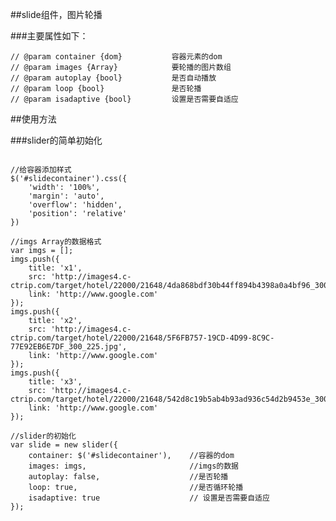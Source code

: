 ##slide组件，图片轮播

###主要属性如下：
<pre><code>// @param container {dom}           容器元素的dom
// @param images {Array}            要轮播的图片数组
// @param autoplay {bool}           是否自动播放
// @param loop {bool}               是否轮播
// @param isadaptive {bool}         设置是否需要自适应
</code></pre>

##使用方法

###slider的简单初始化
<pre><code class="javascript">
//给容器添加样式
$('#slidecontainer').css({
    'width': '100%',
    'margin': 'auto',
    'overflow': 'hidden',
    'position': 'relative'
})

//imgs Array的数据格式
var imgs = [];
imgs.push({
    title: 'x1',
    src: 'http://images4.c-ctrip.com/target/hotel/22000/21648/4da868bdf30b44ff894b4398a0a4bf96_300_225.jpg',
    link: 'http://www.google.com'
});
imgs.push({
    title: 'x2',
    src: 'http://images4.c-ctrip.com/target/hotel/22000/21648/5F6FB757-19CD-4D99-8C9C-77E92EB6E7DF_300_225.jpg',
    link: 'http://www.google.com'
});
imgs.push({
    title: 'x3',
    src: 'http://images4.c-ctrip.com/target/hotel/22000/21648/542d8c19b5ab4b93ad936c54d2b9453e_300_225.jpg',
    link: 'http://www.google.com'
});

//slider的初始化
var slide = new slider({
    container: $('#slidecontainer'),    //容器的dom
    images: imgs,                       //imgs的数据
    autoplay: false,                    //是否轮播
    loop: true,                         //是否循环轮播
    isadaptive: true                    // 设置是否需要自适应
});

</code></pre>